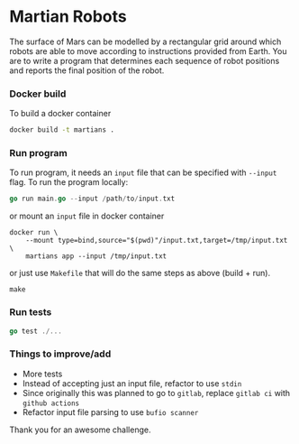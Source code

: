 # Martian Robots
The surface of Mars can be modelled by a rectangular grid around which robots are able to move according to instructions provided from Earth. You are to write a program that
determines each sequence of robot positions and reports the final position of the robot.

### Docker build
To build a docker container
```bash
docker build -t martians .
```

### Run program
To run program, it needs an `input` file that can be specified with `--input` flag. To run the program locally:
```go
go run main.go --input /path/to/input.txt
```

or mount an `input` file in docker container
```
docker run \
	--mount type=bind,source="$(pwd)"/input.txt,target=/tmp/input.txt \
	martians app --input /tmp/input.txt

```

or just use `Makefile` that will do the same steps as above (build + run).
```
make
```

### Run tests
```go
go test ./...
```

### Things to improve/add
- More tests
- Instead of accepting just an input file, refactor to use `stdin`
- Since originally this was planned to go to `gitlab`, replace `gitlab ci` with `github actions`
- Refactor input file parsing to use `bufio scanner`

Thank you for an awesome challenge.